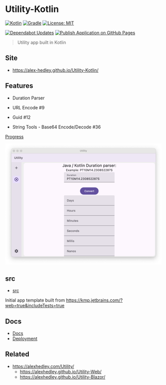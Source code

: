 # Utility-Kotlin

<!-- [![Java](https://img.shields.io/badge/java-%23ED8B00.svg?style=for-the-badge&logo=OpenJDK&logoColor=white)](https://www.java.com/en/) -->
[![Kotlin](https://img.shields.io/badge/Kotlin-7F52FF?style=for-the-badge&logo=kotlin&logoColor=white)](https://kotlinlang.org)
[![Gradle](https://img.shields.io/badge/gradle-02303A?style=for-the-badge&logo=gradle&logoColor=white)](https://gradle.org)
[![License: MIT](https://img.shields.io/badge/License-MIT-lightgrey.svg?style=for-the-badge)](https://opensource.org/licenses/MIT)

[![Dependabot Updates](https://github.com/alex-hedley/Utility-Kotlin/actions/workflows/dependabot/dependabot-updates/badge.svg)](https://github.com/alex-hedley/Utility-Kotlin/actions/workflows/dependabot/dependabot-updates)
[![Publish Application on GitHub Pages](https://github.com/alex-hedley/Utility-Kotlin/actions/workflows/ci.yml/badge.svg)](https://github.com/alex-hedley/Utility-Kotlin/actions/workflows/ci.yml)

> Utility app built in Kotlin

## Site

- https://alex-hedley.github.io/Utility-Kotlin/

## Features

- Duration Parser
<!-- - HTML Encode/Decode #8 -->
- URL Encode #9
<!-- - HEX to RGB #10 -->
<!-- - SQL Builder (IN Clause) #11 -->
- Guid #12
<!-- - JSON Pretty #13 -->
<!-- - XML Pretty #14 -->
<!-- - SQL Formatter #15 -->
  <!-- - SQL LIKE -->
  <!-- - SQL IN - Filter Duplicates -->
<!-- - Remove whitespace #16 -->
<!-- - String Convert #17 -->
<!-- - Diff #18 -->
<!-- - Binary #19 -->
<!-- - Epoch Converter #20 -->
<!-- - Ascii Checker #21 -->
<!-- - kb - mb - gb converter #22 -->
<!-- - time converter #23 -->
<!-- - MD5 #24 -->
<!-- - Hidden Character Finder #25 -->
<!-- - Luhn Checker #26 -->
<!-- - Unicode #27 -->
<!-- - String Tools - Regular Expression #35 -->
- String Tools - Base64 Encode/Decode #36

[Progress](docs/PROGRESS.md)

![Utility - DurationParser](docs/images/Utility-withDurationParser.png "Utility - DurationParser")

## src

- [src](src/README.md)

Initial app template built from https://kmp.jetbrains.com/?web=true&includeTests=true

## Docs

- [Docs](docs/README.md)
- [Deployment](docs/DEPLOYMENT.md)

## Related

- https://alexhedley.com/Utility/
  - https://alexhedley.github.io/Utility-Web/
  - https://alexhedley.github.io/Utility-Blazor/
